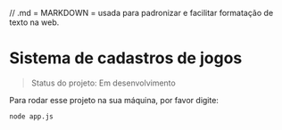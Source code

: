 // .md = MARKDOWN = usada para padronizar e facilitar formatação de texto na web.
# Sistema de cadastros de jogos
> Status do projeto: Em desenvolvimento

Para rodar esse projeto na sua máquina, por favor digite:

```
node app.js
```
